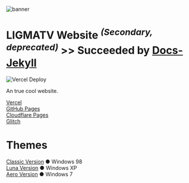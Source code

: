 ![banner](https://socialify.git.ci/LIGMATV/Home/image?description=1&language=1&logo=https%3A%2F%2Favatars.githubusercontent.com%2FLIGMATV&name=1&owner=1&pattern=Circuit%20Board&theme=Light)

# LIGMATV Website <sup>*(Secondary, deprecated)*</sup> >> Succeeded by [Docs-Jekyll](https://github.com/LIGMATV/Docs-Jekyll)

![Vercel Deploy](https://therealsujitk-vercel-badge.vercel.app/?app=ligmatv1&style=flat-square)

An true cool website.

[Vercel](https://ligmatv1.vercel.app/)  
[GitHub Pages](https://ligmatv.github.io/Home/)  
[Cloudflare Pages](https://ligmatv.pages.dev/)  
[Glitch](https://ligmatv.glitch.me/)  

# Themes

[Classic Version](https://ligmatv1.vercel.app/win/98) ● Windows 98  
[Luna Version](https://ligmatv1.vercel.app/win/xp.html) ● Windows XP  
[Aero Version](https://ligmatv1.vercel.app/win/7.html) ● Windows 7  

